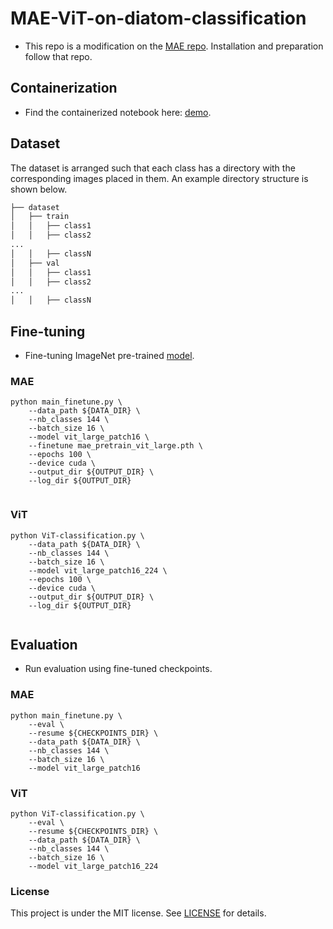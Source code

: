 # MAE-ViT-on-diatom-classification

* This repo is a modification on the [MAE repo](https://github.com/facebookresearch/mae). Installation and preparation follow that repo.

## Containerization
* Find the containerized notebook here: [demo](demo).

## Dataset

The dataset is arranged such that each class has a directory with the corresponding images placed in them. An example directory structure is shown below.

```bash
├── dataset
│   ├── train
│   │   ├── class1
│   │   ├── class2
...
│   │   ├── classN
│   ├── val
│   │   ├── class1
│   │   ├── class2
...
│   │   ├── classN

```
## Fine-tuning
* Fine-tuning ImageNet pre-trained [model](https://dl.fbaipublicfiles.com/mae/pretrain/mae_pretrain_vit_large.pth).
### MAE
```
python main_finetune.py \
    --data_path ${DATA_DIR} \
    --nb_classes 144 \
    --batch_size 16 \
    --model vit_large_patch16 \
    --finetune mae_pretrain_vit_large.pth \
    --epochs 100 \
    --device cuda \
    --output_dir ${OUTPUT_DIR} \
    --log_dir ${OUTPUT_DIR} 
  
```
### ViT
```
python ViT-classification.py \
    --data_path ${DATA_DIR} \
    --nb_classes 144 \
    --batch_size 16 \
    --model vit_large_patch16_224 \
    --epochs 100 \
    --device cuda \
    --output_dir ${OUTPUT_DIR} \
    --log_dir ${OUTPUT_DIR}
  
```
## Evaluation
* Run evaluation using fine-tuned checkpoints.
### MAE

```
python main_finetune.py \
    --eval \
    --resume ${CHECKPOINTS_DIR} \
    --data_path ${DATA_DIR} \
    --nb_classes 144 \
    --batch_size 16 \
    --model vit_large_patch16 
```
### ViT
```
python ViT-classification.py \
    --eval \
    --resume ${CHECKPOINTS_DIR} \
    --data_path ${DATA_DIR} \ 
    --nb_classes 144 \
    --batch_size 16 \
    --model vit_large_patch16_224 
```
### License
This project is under the MIT license. See [LICENSE](LICENSE) for details.

